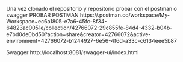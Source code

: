 Una vez clonado el repositorio y repositorio probar con el postman o swagger
PROBAR POSTMAN 
https://.postman.co/workspace/My-Workspace~ec6a1805-e7a6-45fc-8f34-64823ac0051e/collection/42766072-29c855fe-84d4-4332-b04b-e7bd0de0bd50?action=share&creator=42766072&active-environment=42766072-b1244927-6e56-4f6d-a33c-c6134eee5b87

Swagger
http://localhost:8081/swagger-ui/index.html
